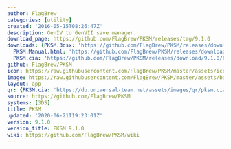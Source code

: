 ```yaml
---
author: FlagBrew
categories: [utility]
created: '2016-05-15T08:26:47Z'
description: GenIV to GenVII save manager.
download_page: https://github.com/FlagBrew/PKSM/releases/tag/9.1.0
downloads: {PKSM.3dsx: 'https://github.com/FlagBrew/PKSM/releases/download/9.1.0/PKSM.3dsx',
  PKSM.Manual.html: 'https://github.com/FlagBrew/PKSM/releases/download/9.1.0/PKSM.Manual.html',
  PKSM.cia: 'https://github.com/FlagBrew/PKSM/releases/download/9.1.0/PKSM.cia'}
github: FlagBrew/PKSM
icon: https://raw.githubusercontent.com/FlagBrew/PKSM/master/assets/icon.png
image: https://raw.githubusercontent.com/FlagBrew/PKSM/master/assets/banner.png
layout: app
qr: {PKSM.cia: 'https://db.universal-team.net/assets/images/qr/pksm.cia.png'}
source: https://github.com/FlagBrew/PKSM
systems: [3DS]
title: PKSM
updated: '2020-06-21T19:23:01Z'
version: 9.1.0
version_title: PKSM 9.1.0
wiki: https://github.com/FlagBrew/PKSM/wiki
---
```

